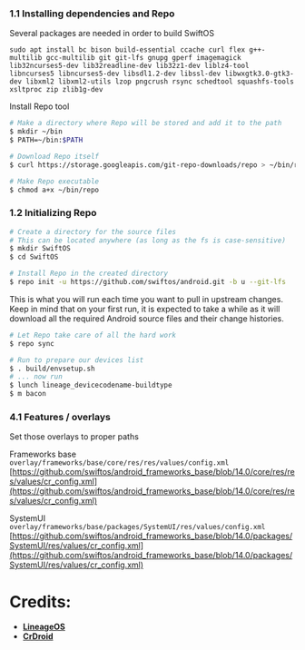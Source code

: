 ### 1.1 Installing dependencies and Repo ###

Several packages are needed in order to build SwiftOS
```
sudo apt install bc bison build-essential ccache curl flex g++-multilib gcc-multilib git git-lfs gnupg gperf imagemagick lib32ncurses5-dev lib32readline-dev lib32z1-dev liblz4-tool libncurses5 libncurses5-dev libsdl1.2-dev libssl-dev libwxgtk3.0-gtk3-dev libxml2 libxml2-utils lzop pngcrush rsync schedtool squashfs-tools xsltproc zip zlib1g-dev
```

Install Repo tool
```bash
# Make a directory where Repo will be stored and add it to the path
$ mkdir ~/bin
$ PATH=~/bin:$PATH

# Download Repo itself
$ curl https://storage.googleapis.com/git-repo-downloads/repo > ~/bin/repo

# Make Repo executable
$ chmod a+x ~/bin/repo
```

### 1.2 Initializing Repo ###

```bash
# Create a directory for the source files
# This can be located anywhere (as long as the fs is case-sensitive)
$ mkdir SwiftOS
$ cd SwiftOS

# Install Repo in the created directory
$ repo init -u https://github.com/swiftos/android.git -b u --git-lfs
```

This is what you will run each time you want to pull in upstream changes. Keep in mind that on your
first run, it is expected to take a while as it will download all the required Android source files
and their change histories.

```bash
# Let Repo take care of all the hard work
$ repo sync
```

```bash
# Run to prepare our devices list
$ . build/envsetup.sh
# ... now run
$ lunch lineage_devicecodename-buildtype
$ m bacon
```

### 4.1 Features / overlays ###
Set those overlays to proper paths

Frameworks base  
```overlay/frameworks/base/core/res/res/values/config.xml```  
[https://github.com/swiftos/android_frameworks_base/blob/14.0/core/res/res/values/cr_config.xml](https://github.com/swiftos/android_frameworks_base/blob/14.0/core/res/res/values/cr_config.xml)

SystemUI  
```overlay/frameworks/base/packages/SystemUI/res/values/config.xml```  
[https://github.com/swiftos/android_frameworks_base/blob/14.0/packages/SystemUI/res/values/cr_config.xml](https://github.com/swiftos/android_frameworks_base/blob/14.0/packages/SystemUI/res/values/cr_config.xml)


Credits:
========
* [**LineageOS**](https://github.com/LineageOS)
* [**CrDroid**](https://github.com/crDroidAndroid)
